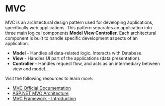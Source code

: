 # MVC

MVC is an architectural design pattern used for developing applications, specifically web applications. This pattern separates an application into three main logical components **Model View Controller**. Each architectural component is built to handle specific development aspects of an application.

- **Model** - Handles all data-related logic. Interacts with Database.
- **View** - Handles UI part of the applications (data presentation).
- **Controller** - Handles request flow, and acts as an intermediary between view and model.

Visit the following resources to learn more:

- [MVC Official Documentation](https://learn.microsoft.com/en-us/aspnet/core/mvc/overview?WT.mc_id=dotnet-35129-website&view=aspnetcore-7.0)
- [ASP.NET MVC Architecture](https://www.tutorialsteacher.com/mvc/mvc-architecture)
- [MVC Framework - Introduction](https://www.tutorialspoint.com/mvc_framework/mvc_framework_introduction.htm)
